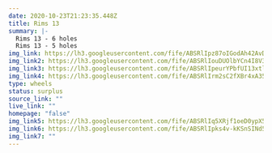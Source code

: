 ```yaml
---
date: 2020-10-23T21:23:35.448Z
title: Rims 13
summary: |-
  Rims 13 - 6 holes
  Rims 13 - 5 holes
img_link: https://lh3.googleusercontent.com/fife/ABSRlIpz87oIGodAh42AvD4NKnlHJtY01IvpnZHJZKFO77wWvd0RIFP4CJ8GU0pXj_Em1R0wYZ1TbdmaOz3B_FBYJ0B2kIad6yLKVzYMoktJ3hgFYj6CR02A1P0pYdCSF_rreTDvPPujjpy9dqxCp7QjewVJtQTO8oc7VYpBg9lKkQj2d41aqXSbCQtwCSi1cFrk_4zE702wQ4OhUl0F4CrRcV_ZUb7lHNfarKLr5VwqA5Q2ntfcCo6bOIScU-WM4VQMcpD8u_nS3bHSu56S-A8M_AwjYyk3DHFk6dMimjZKtn7DJ2fHutb7AYC4cIhzHTQhRBiPHa713nW6hBK4NxxoTuR_X7fOLtYpjmNJPrNZaLSLgJ3zGTKXPbCO-3Th9rNSJIWhsQtSG-Ec-QzeILsWvZHsDAzQg9o4OUSFvC3cgiRAKeh5R8rMFAVbBT-WxlPK5Mwe8iqbwtS8u-Ym82MYPlqi8VmaK1ptKR5zxqIzprKod87mfK26ghIv2P39Xnxgy00FWhWsJzQkEvPHnkEobDl9x0ixttCd0qoAHomO05erqhbFITk7wdLGdlNCF-6fYAQk0xzIgmf5Nyc46UDmQ7xosISpKeeO4dXGXtlr0ft3-DeB2nYZqtBUYZXIEuEMFSEhirPhsF68OR25Xx5WoHgpg6q3c5WmURcwyBNZsMYD2rSG3hL6AcFvIcfbvJKMAA_P5109XD7FHR5xPta2sVrbBJUIpHUu_Q=w738-h650-ft
img_link2: https://lh3.googleusercontent.com/fife/ABSRlIouDUOlbYCn4I8V3BQouTZG0dR_IT5Eni3eHjDjG4Ynnn3wsF8Tn6CEiGkmiCEiRrmRdtZ3PgPSzoBI3T6hzf8T5IcgIdGYLOVB8xQEOn8fr4Y7MwM8odDlKdNc2OvVjZESerwZrKM0RbZ-yKyETjSFgQY3KSzzqMYbEx5y7bn3hrR1HMZmSHWjyI_7CmSZTPLgd8aDl-Dv9wglupkXEdk6AiJQWgMywnnpvZYpXXx3cQTLdwvwMarPy0BYDPZ0QbTRjvCSaNYUa5tLE_Zc0A0HN8twZsxFMKhNVo1AMqjRKEx4rnzLYVT3zxvQtjLkRxuxoW_L8ptVByrzJ8QABo2Y0b5HHknpueToMqN2jJguwagtP4GLzQOcDkoubwyQYM5TYc3iXnFREwhSATVqPk54uiOVDAjzYQn8CjC0GfFzgGa_DcEQ9Y_z724Qtx2opLQ_GQqIsFM2pAh3gtuyFPhYNogyDZUH_NGhmeV2ks8aoMt6VUe_tow2_3i7aJjYSTB7Jsi315tIBV6OKPwaQoILFTBrX0eRc_XM0Bx0gG3ScgX2Eh0do9J5s20EcyxyR0-XzBE9d8rkq42F9ixeboy4vWlJydl9NFGUBic0DqU2wvFPNbDp2-1DMETVK-BkNQROkPIncPtHC-RCjBO7U6iff4DdVfNnYE2PNCGpXmRJRGPMb_Wqu67TkBfvVFk1PrmfAm4LvlWc90pe_FZsMm-ujUNSw8ptJQ=w738-h650-ft
img_link3: https://lh3.googleusercontent.com/fife/ABSRlIpeurYPbfUI13xtlagHuh6GryakPu8roaoXejS8b1Sq5J2znDpkmoPdonOA78dcQRD6xggU5Cmb69nbOKILP3K1mVrQ5oVWPv4OtXF3i1LrAFJcT_g3WxaAco2AFPkTZALDyzA71LxySc6KPqBY0pzjpW4AsHf6m-aNabfPyg8pgkCKAMVuFiEnJEyLUsaPH_c4KF6TJZNiVyveZxKjoYtkc-NVJWqjQrILoPCXzaPagzXx83tyB202YMPOtJbuFij3_wUOzCAchP2qY_zDBjvXlL9zTchngXcbqLEdLxrn00YAQrtnW4MPj-hPOCjatH6_wDDymUt8afDX5duJG4RLol0Wkz_tm1TBRpXMFDIIeh_cP6YDeZ9giSOoCeFZcA-QJm3ZJQkPNk22EwnSAiiGozekHyu4owPkQEQz0_fk_BmXiGmRKkava5Qw9Va-r7PLrbKFjCHMvi3Rq2iy1YwIgMDHUOMhRajucIEETWqzg3P0Si3i3rKZAGk1w3hzeKKbc8dhL7wOVx3ktm8cPa271StcvJK-aUSdGr7eyBEqa39ucjmu2in2PqNUqxh4CGnuMd5uAhEFgoa_4N_gGNBlo87MmeCirf-Nn-Qv5OxXLjhsXOnM9CIABLCL8Y5sAFdzCvHQYa-elARqZBQ7_GL32_r5nCSOPm5JdpeL72kkuQvThovd7njtC2CgqQrcjYdaRX15DRuJNtZBNQUewqxrY4NF5SGvPQ=w738-h650-ft
img_link4: https://lh3.googleusercontent.com/fife/ABSRlIrm2sC2fXBr4xA35XKX31ZuCn-wb7Vl3vxbSXp_nux2kJJ2mYG4WQBuQeoFEm0YBsuf0ioEwmig3ytCQSzPfo3U4jPLe8Pc_1bdbFeBtPBHQKsFyGePl1-t7tQ6FGV-KQGOSoddw2lq4csj2dxtDsPE2hSKf9pGCg_288WoKce66ppVzb-AuLqf_6MmPnTFqYA2ksuyXGN6_jujdzPwPKH2T2Bh95b89XjKZjhVKyP3aimDKumSfWM3OgBoQmdKbFtA3wa0x3M17cApTNIHjAGEmaHad0haxpDGoC8NvNSfJfMEmkCCX-ON4Z3akT4BGnJJDvpfFBgGOk75rrFQjiMzTqSuoj2IGAd5IlP0v6r8oeP0ykLYSH6t9dNRz0BJ2j_SR77LGPHUdqxJgwgxTvOUDWaDM0MQHgdaOzYEyx60PtIV2VT7DvQBXtP-pO9KLYREfMWn_tOoFSViuy7Ku_TOL8O3aOAWB_5Z3cntn3oF3oiIyx_OUeU0arA6_8SYShfFYjCUuzs5DzuC1x6_tn4mCYDyksvk_U0H0CEkvdLaj_g6B6WMZd6dFKU2U2JpLT-HubT_nefjUpjcgHyg7svy_QIawAQeMszhH-qKUUol__BBHjtP62FA0C43Gjg4O7pe5Emvk3VmubY0elshdG8pA82HR7Ho8F64gPRf_JSxfchpQk1lXgcHWGe5CFW91Wrus_IJYlV01n8sKpAu-niWGG_iZM7SAg=w738-h650-ft
type: wheels
status: surplus
source_link: ""
live_link: ""
homepage: "false"
img_link5: https://lh3.googleusercontent.com/fife/ABSRlIq5XRjf1oeD0ypX5UQKJ2zz6i1GYoKGDFUeWxaPiExEtWyb5-UtA6rHQdqt2ytVp7YbN2r0qJ_2pr89f3kKYlKlLSTjSiOSG2GrX-rUJidMsToxmJl13ub6eUHbQcxBH1GKN9lqkfqGJZC7z_Di7duxDOWrx2IQLHxOasz78alY_JBwnLxwoDdFcCovRJZd1YPPx-KbqEU8ExguyWmmDG_F6hQVEwz-Br3cJnNMKOsUhlpNoqoOFvSEOS7DmeHQSD5jbkuVtAm1KBuBxLi43r52fwPdvy540QBDh6aNS5JqtPGM0gJGHtdlzXlf47GteYTQyVJCEoNP52DFw-pb0UBMVA_IXRRA_9eWiJCPAXcbdapBZGMarcBDrLpE0AvPUX0J47-693bBTSsHPQjcHsp15Gyer6iRLbqGMMaULSei5XN7YGWM0Dsv1GPOyW4UeMBsqRpU78vO_tvtIfVFc9SRU-DqkSWk9kmcuIkV2afLPjwzD2VqU9iii7Gzcx5KHNLjKt9zrGmfEeRt0R6B_TQklw-DYanU8DmlezhAHkqCfEiUY-rPrh8uPfNmSEaiiuA7301YBIM78SA6WVzAThTQ4hwOyiZubTLljcHXR5-jNQWoEPBmvZI6sZtY28P-Mjsyh7eMcYok1sdHTOVdzkZNVpCgovx6eBEx8T3cV4kWM6AZ4EsTeJJ7ZBmW3C12wPQzrGejgllVTHfQhriC4ndTlZcbIaDAUA=w738-h666-ft
img_link6: https://lh3.googleusercontent.com/fife/ABSRlIpks4v-kKSnSINd5jkaYf-Rq6363vli9Ia3uyqloj2uIEgv8h-gsqCJXBj5GrOkZiCTLpbvyXHVn0Mo6X9SlrNjTkS6qRXz8gNPN9mYqYV_fHg5gZUgwclT47J793EGkX4ts0YGIfJbxyJtepm8NZbvd1YqJRXietTQBMq-j7gQI2plOJDR6TdDXiRcB80hTVXTvtiWOC8e0RbMLXBa0TlXaA8X-r1TQIFYOUXmBU18giCu-Esvb2wnuVDsGkFswYwuWpAEIJFfzqc76nwci2ZbFQIAiIloTe4bRUHwbPMhXWbx4JOo1nJAg1KG_OtU24xovjsrP31VTUuNNYUFYY1qF17hOlIkWFOBndmIEh5DVK_C8ncyhoT9i_Rswzo_ryKaDGO-V8PGGeFOes_udlMaqVq2QLjBDFGsmlUBkt3YX8zVpkYI9ci-QpjxDRs9M6hiG-AZVj8vLX6huIKcA3cgbbD3rbuiL5a6Pamza-ZyCxcCrh6kaV0HVzFbhnW3Q5oeAcPxY6lwmi-L0BIEO1jL5CTsUu2QTbWx0Fo-YYZVKyB53bMBuFpCfy64slnJlm_3zV6E0VMooKVv1FPz_QGlJBkzKyDXcIWyLxgQN6cd38ATVgY72as0nO682mHRfEAURPGeBf3fNSmalYFZoeUv59NW3ADUNW2R1UB-2APe6USXVmFim3oJctzRBQdDgILJYXVh3yF7pE2jDX7XHS6CS4wVZpvGsw=w738-h666-ft
img_link7: ""
---
```

